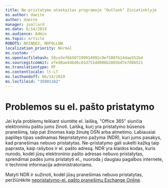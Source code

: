 ```yaml
---
title: Ne-pristatymo ataskaitas programoje "Outlook" žiniatinklyje
ms.author: daeite
author: daeite
manager: joallard
ms.date: 6/14/2019
ms.audience: Admin
ms.topic: article
ROBOTS: NOINDEX, NOFOLLOW
localization_priority: Normal
ms.custom: ''
ms.openlocfilehash: 50ce3ef6b507199914992c9ef580fb14dae552bd
ms.sourcegitcommit: efed0ae44bd6c61d751dd008b2885bd7e7d86521
ms.translationtype: MT
ms.contentlocale: lt-LT
ms.lasthandoff: 06/14/2019
ms.locfileid: "35001162"
---
```

# <a name="issues-with-email-delivery"></a>Problemos su el. pašto pristatymo

Jei kyla problemų teikiant siuntėte el. laišką, "Office 365" siunčia elektroniniu paštu jums žinoti. Laišką, kurį yra pristatymo būsenos pranešimą, taip pat žinomas kaip žinutę DSN arba atmetimo. Labiausiai paplitęs tipas vadinamas Nepristatymo pažyma (NDR), kuri jums pasakys, kad pranešimas nebuvo pristatytas. Ne-pristatymo gali sukelti kažką taip paprasta, kaip rašybos ir el. pašto adresą. NDR yra klaidos kodas, kuris nurodo, kodėl jūsų elektroninio pašto adresas nebuvo pristatytas, sprendimai padės jums pristatyti el., nuoroda į daugiau pagalbos internete, ir techninė informacija administratoriams.

Matyti NDR ir sužinoti, kodėl jūsų pranešimas nebuvo pristatytas, peržiūrėkite [nepristatymo-el. pašto pranešimų Exchange Online](https://docs.microsoft.com/exchange/mail-flow-best-practices/non-delivery-reports-in-exchange-online/non-delivery-reports-in-exchange-online).